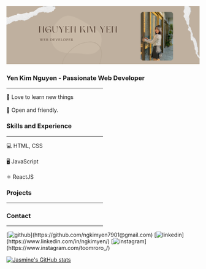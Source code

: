 ![githubcover](https://github.com/ngkimyen/ngkimyen/blob/main/github%20cover.png)

### Yen Kim Nguyen - Passionate Web Developer
<hr style="width:50%">
   💫 Love to learn new things
   <br></br>
   💫 Open and friendly. 
  
### Skills and Experience 
<hr style="width:50%">
💻 HTML, CSS  
 <br></br>
🖥 JavaScript    
<br></br>
⚛️ ReactJS

### Projects 
<hr style="width:50%">
   

### Contact 
<hr style="width:50%">
[<img src='https://cdn.jsdelivr.net/npm/simple-icons@3.0.1/icons/github.svg' alt='github' height='40'>](https://github.com/ngkimyen7901@gmail.com)  
[<img src='https://cdn.jsdelivr.net/npm/simple-icons@3.0.1/icons/linkedin.svg' alt='linkedin' height='40'>](https://www.linkedin.com/in/ngkimyen/)  
[<img src='https://cdn.jsdelivr.net/npm/simple-icons@3.0.1/icons/instagram.svg' alt='instagram' height='40'>](https://www.instagram.com/toomroro_/)  

[![Jasmine's GitHub stats](https://github-readme-stats.vercel.app/api?username=ngkimyen)](https://github.com/anuraghazra/github-readme-stats)





